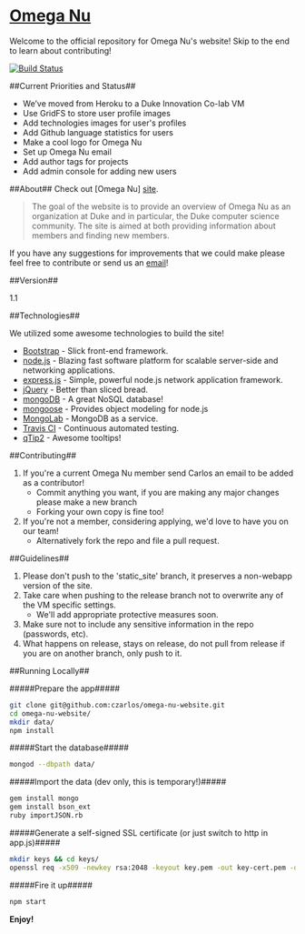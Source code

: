 [Omega Nu][site]
=========
Welcome to the official repository for Omega Nu's website! Skip to the end to learn about contributing!

[![Build Status](https://travis-ci.org/czarlos/omega-nu-website.svg?branch=master)](https://travis-ci.org/czarlos/omega-nu-website)

##Current Priorities and Status##
  - We’ve moved from Heroku to a Duke Innovation Co-lab VM
  - Use GridFS to store user profile images
  - Add technologies images for user's profiles
  - Add Github language statistics for users
  - Make a cool logo for Omega Nu
  - Set up Omega Nu email
  - Add author tags for projects
  - Add admin console for adding new users

##About##
Check out [Omega Nu] [site].

> The goal of the website is to provide an
> overview of Omega Nu as an organization at Duke and 
> in particular, the Duke computer science community.
> The site is aimed at both providing information about
> members and finding new members.

If you have any suggestions for improvements that we could make please feel free to contribute or send us an [email][email]!


##Version##

1.1

##Technologies##

We utilized some awesome technologies to build the site!

* [Bootstrap] - Slick front-end framework.
* [node.js] - Blazing fast software platform for scalable server-side and networking applications.
* [express.js] - Simple, powerful node.js network application framework.
* [jQuery] - Better than sliced bread.
* [mongoDB] - A great NoSQL database!
* [mongoose] - Provides object modeling for node.js
* [MongoLab] - MongoDB as a service.
* [Travis CI] - Continuous automated testing.
* [qTip2] - Awesome tooltips!

##Contributing##
  1. If you're a current Omega Nu member send Carlos an email to be added as a contributor!
      - Commit anything you want, if you are making any major changes please make a new branch
      - Forking your own copy is fine too!
  2. If you're not a member, considering applying, we'd love to have you on our team! 
      - Alternatively fork the repo and file a pull request.

##Guidelines##
  1. Please don't push to the 'static_site' branch, it preserves a non-webapp version of the site.
  2. Take care when pushing to the release branch not to overwrite any of the VM specific settings.
     - We'll add appropriate protective measures soon.
  3. Make sure not to include any sensitive information in the repo (passwords, etc).
  4. What happens on release, stays on release, do not pull from release if you are on another branch, only push to it.

##Running Locally##

#####Prepare the app#####
```sh
git clone git@github.com:czarlos/omega-nu-website.git
cd omega-nu-website/
mkdir data/
npm install
```
#####Start the database#####
```sh
mongod --dbpath data/
```

#####Import the data (dev only, this is temporary!)#####

```sh
gem install mongo
gem install bson_ext
ruby importJSON.rb
```

#####Generate a self-signed SSL certificate (or just switch to http in app.js)#####
```sh
mkdir keys && cd keys/
openssl req -x509 -newkey rsa:2048 -keyout key.pem -out key-cert.pem -days XXX
```

#####Fire it up#####
```sh
npm start
```

**Enjoy!**

[MongoLab]: http://mongolab.com/
[mongoose]:http://mongoosejs.com/
[mongoDB]:http://www.mongodb.org/
[email]:cer26@duke.edu
[site]:http://omeganu.us
[node.js]:http://nodejs.org
[Bootstrap]:http://twitter.github.com/bootstrap/
[jQuery]:http://jquery.com
[express.js]:http://expressjs.com
[Travis CI]:https://travis-ci.org/
[qTip2]:http://qtip2.com/
